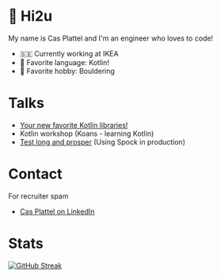 # 👋 Hi2u

My name is Cas Plattel and I'm an engineer who loves to code!

- 🇸🇪 Currently working at IKEA
- 💜 Favorite language: Kotlin!
- 🧗 Favorite hobby: Bouldering

# Talks

- [Your new favorite Kotlin libraries!](https://www.youtube.com/watch?v=Ukhp7E8Y1e4)
- Kotlin workshop (Koans - learning Kotlin)
- [Test long and prosper](https://www.youtube.com/watch?v=TpHOk_HlFyo) (Using Spock in production)

# Contact

For recruiter spam
* [Cas Plattel on LinkedIn](https://nl.linkedin.com/in/cas-plattel)
<!-- 
<p align="center">
  <img src="https://github-readme-stats.vercel.app/api?username=casplattel&show_icons=true&theme=dark&count_private=true&include_all_commits=true" alt="github stats for casplattel" width="50%"/>
</p> -->

# Stats

 [![GitHub Streak](http://github-readme-streak-stats.herokuapp.com?user=casplattel&theme=gruvbox&hide_border=true&border_radius=5&mode=weekly&exclude_days=Sun%2CSat)](https://git.io/streak-stats) 
